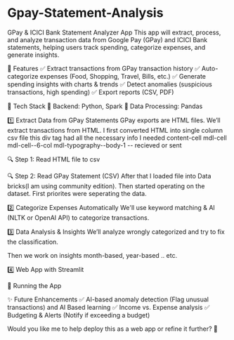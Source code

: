 # Gpay-Statement-Analysis
GPay & ICICI Bank Statement Analyzer App
This app will extract, process, and analyze transaction data from Google Pay (GPay) and ICICI Bank statements, helping users track spending, categorize expenses, and generate insights.

🚀 Features
✅ Extract transactions from GPay transaction history
✅ Auto-categorize expenses (Food, Shopping, Travel, Bills, etc.)
✅ Generate spending insights with charts & trends
✅ Detect anomalies (suspicious transactions, high spending)
✅ Export reports (CSV, PDF)

📌 Tech Stack
🔹 Backend: Python, Spark
🔹 Data Processing: Pandas

1️⃣ Extract Data from GPay Statements
GPay exports are HTML files. We’ll extract transactions from HTML. I first converted HTML into single column csv file 
this div tag had all the necessary info I needed content-cell mdl-cell mdl-cell--6-col mdl-typography--body-1 -- recieved or sent 

🔍 Step 1: Read HTML file to csv

🔍 Step 2: Read GPay Statement (CSV)
  After that I loaded file into Data bricks(I am using community edition). Then started operating on the dataset.
  First priorites were seperating the data.
  
2️⃣ Categorize Expenses Automatically
We'll use keyword matching & AI (NLTK or OpenAI API) to categorize transactions.

3️⃣ Data Analysis & Insights
We’ll analyze wrongly categorized and try to fix the classification.

Then we work on insights month-based, year-based .. etc.

4️⃣ Web App with Streamlit

🚀 Running the App

✨ Future Enhancements
✅ AI-based anomaly detection (Flag unusual transactions) and AI Based learning
✅ Income vs. Expense analysis
✅ Budgeting & Alerts (Notify if exceeding a budget)

Would you like me to help deploy this as a web app or refine it further? 🚀
